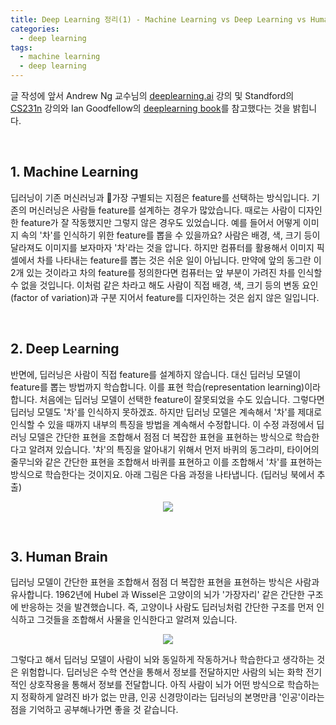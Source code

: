 ```yaml
---
title: Deep Learning 정리(1) - Machine Learning vs Deep Learning vs Human Brain
categories:
  - deep learning
tags:
  - machine learning
  - deep learning
---
```


글 작성에 앞서 Andrew Ng 교수님의 [deeplearning.ai](https://www.coursera.org/courses?query=deeplearning.ai) 강의 및 Standford의 [CS231n](http://cs231n.stanford.edu/) 강의와 Ian Goodfellow의 [deeplearning book](http://www.deeplearningbook.org/)를 참고했다는 것을 밝힙니다. 

<br/>

## 1. Machine Learning

딥러닝이 기존 머신러닝과 가장 구별되는 지점은 feature를 선택하는 방식입니다. 기존의 머신러닝은 사람들 feature를 설계하는 경우가 많았습니다. 때로는 사람이 디자인 한 feature가 잘 작동했지만 그렇지 않은 경우도 있었습니다. 예를 들어서 어떻게 이미지 속의 '차'를 인식하기 위한 feature를 뽑을 수 있을까요? 사람은 배경, 색, 크기 등이 달라져도 이미지를 보자마자 '차'라는 것을 압니다. 하지만 컴퓨터를 활용해서 이미지 픽셀에서 차를 나타내는 feature를 뽑는 것은 쉬운 일이 아닙니다. 만약에 앞의 동그란 이 2개 있는 것이라고 차의 feature를 정의한다면 컴퓨터는 앞 부분이 가려진 차를 인식할 수 없을 것입니다. 이처럼 같은 차라고 해도 사람이 직접 배경, 색, 크기 등의 변동 요인(factor of variation)과 구분 지어서 feature를 디자인하는 것은 쉽지 않은 일입니다.

<br/>

## 2. Deep Learning

반면에, 딥러닝은 사람이 직접 feature를 설계하지 않습니다. 대신 딥러닝 모델이 feature를 뽑는 방법까지 학습합니다. 이를 표현 학습(representation learning)이라 합니다. 처음에는 딥러닝 모델이 선택한 feature이 잘못되었을 수도 있습니다. 그렇다면 딥러닝 모델도 '차'를 인식하지 못하겠죠. 하지만 딥러닝 모델은 계속해서 '차'를 제대로 인식할 수 있을 때까지 내부의 특징을 방법을 계속해서 수정합니다. 이 수정 과정에서 딥러닝 모델은 간단한 표현을 조합해서 점점 더 복잡한 표현을 표현하는 방식으로 학습한다고 알려져 있습니다. '차'의 특징을 알아내기 위해서 먼저 바퀴의 동그라미, 타이어의 줄무늬와 같은 간단한 표현을 조합해서 바퀴를 표현하고 이를 조합해서 '차'를 표현하는 방식으로 학습한다는 것이지요. 아래 그림은 다음 과정을 나타냅니다. (딥러닝 북에서 추출)

<p align="center">
    <img src="https://lifesailor.github.io/assets/images/deep-learning/concept/deep.jpg">
</p>

<br/>

## 3. Human Brain

딥러닝 모델이 간단한 표현을 조합해서 점점 더 복잡한 표현을 표현하는 방식은 사람과 유사합니다. 1962년에 Hubel 과 Wissel은 고양이의 뇌가 '가장자리' 같은 간단한 구조에 반응하는 것을 발견했습니다. 즉, 고양이나 사람도 딥러닝처럼 간단한 구조를 먼저 인식하고 그것들을 조합해서 사물을 인식한다고 알려져 있습니다. 

<p align="center">
    <img src="https://lifesailor.github.io/assets/images/deep-learning/concept/cat.jpg">
</p>

그렇다고 해서 딥러닝 모델이 사람이 뇌와 동일하게 작동하거나 학습한다고 생각하는 것은 위험합니다. 딥러닝은 수학 연산을 통해서 정보를 전달하지만 사람의 뇌는 화학 전기적인 상호작용을 통해서 정보를 전달합니다. 아직 사람이 뇌가 어떤 방식으로 학습하는지 정확하게 알려진 바가 없는 만큼, 인공 신경망이라는 딥러닝의 본명만큼 '인공'이라는 점을 기억하고 공부해나가면 좋을 것 같습니다.